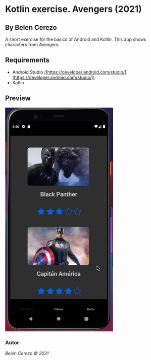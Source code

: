 # Kotlin exercise. Avengers (2021)
## By Belen Cerezo

A short exercise for the basics of Android and Kotlin. This app shows characters from Avengers.

## Requirements
* Android Studio ([https://developer.android.com/studio/](https://developer.android.com/studio/))
* Kotlin

## Preview

![Demo](./demoAvengers.gif)


### Autor
*Belen Cerezo © 2021*

